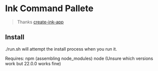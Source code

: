 # Ink Command Pallete

> Thanks [create-ink-app](https://github.com/vadimdemedes/create-ink-app)

## Install

./run.sh will attempt the install process when you run it.

Requires:
npm (assembling node_modules)
node (Unsure which versions work but 22.0.0 works fine)
